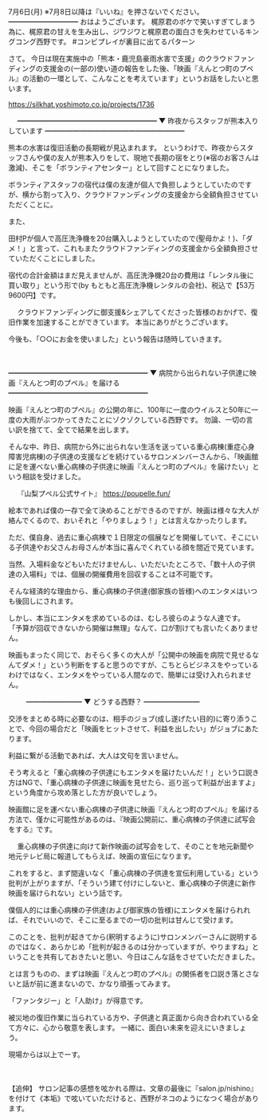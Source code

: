 7月6日(月) ※7月8日以降は『いいね』を押さないでください。
━━━━━━━━━━
おはようございます。
梶原君のボケで笑いすぎてしまう為に、梶原君の甘えを生み出し、ジワジワと梶原君の面白さを失わせているキングコング西野です。
#コンビプレイが裏目に出てるパターン

さて。
今日は現在実施中の「熊本・鹿児島豪雨水害で支援」のクラウドファンディングの支援金の(一部の)使い道の報告をした後、「映画『えんとつ町のプペル』の活動の一環として、こんなことを考えています」というお話をしたいと思います。

https://silkhat.yoshimoto.co.jp/projects/1736

　
━━━━━━━━━━━━━━━━━━━━
▼ 昨夜からスタッフが熊本入りしています
━━━━━━━━━━━━━━━━━━━━

熊本の水害は復旧活動の長期戦が見込まれます。
というわけで、昨夜からスタッフさんや僕の友人が熊本入りをして、現地で長期の宿をとり(※宿のお客さんは激減)、そこを「ボランティアセンター」として回すことになりました。

ボランティアスタッフの宿代は僕の友達が個人で負担しようとしていたのですが、横から割って入り、クラウドファンディングの支援金から全額負担させていただくことに。

また、

田村Pが個人で高圧洗浄機を20台購入しようとしていたので(聖母かよ！)、「ダメ！」と言って、これもまたクラウドファンディングの支援金から全額負担させていただくことにしました。

宿代の合計金額はまだ見えませんが、高圧洗浄機20台の費用は「レンタル後に買い取り」という形で(by もともと高圧洗浄機レンタルの会社)、税込で【53万9600円】です。

　
クラウドファンディングに御支援&シェアしてくださった皆様のおかげで、復旧作業を加速することができています。
本当にありがとうございます。

今後も、「○○にお金を使いました」という報告は随時していきます。

　

━━━━━━━━━━━━━━━━━━━━
▼ 病院から出られない子供達に映画『えんとつ町のプペル』を届ける
━━━━━━━━━━━━━━━━━━━━

映画『えんとつ町のプペル』の公開の年に、100年に一度のウイルスと50年に一度の大雨がぶつかってきたことにゾクゾクしている西野です。
勿論、一切の言い訳を捨てて、全てで結果を出します。

そんな中、昨日、病院から外に出られない生活を送っている重心病棟(重症心身障害児病棟)の子供達の支援などを続けているサロンメンバーさんから、「映画館に足を運べない重心病棟の子供達に映画『えんとつ町のプペル』を届けたい」という相談を受けました。

　
『山梨プペル公式サイト』
https://poupelle.fun/

絵本であれば僕の一存で全て決めることができるのですが、映画は様々な大人が絡んでくるので、おいそれと「やりましょう！」とは言えなかったりします。

ただ、僕自身、過去に重心病棟で１日限定の個展などを開催していて、そこにいる子供達やお父さんお母さんが本当に喜んでくれている顔を間近で見ています。

当然、入場料金などもいただけませんし、いただいたところで、「数十人の子供達の入場料」では、個展の開催費用を回収することは不可能です。

そんな経済的な理由から、重心病棟の子供達(御家族の皆様)へのエンタメはいつも後回しにされます。

しかし、本当にエンタメを求めているのは、むしろ彼らのような人達です。
「予算が回収できないから開催は無理」なんて、口が割けても言いたくありません。

映画もまったく同じで、おそらく多くの大人が「公開中の映画を病院で見せるなんてダメ！」という判断をすると思うのですが、こちとらビジネスをやっているわけではなく、エンタメをやっている人間なので、簡単には受け入れられません。

　
　
━━━━━━━━
▼ どうする西野？
━━━━━━━━

交渉をまとめる時に必要なのは、相手のジョブ(成し遂げたい目的)に寄り添うことで、今回の場合だと「映画をヒットさせて、利益を出したい」がジョブにあたります。

利益に繋がる活動であれば、大人は文句を言いません。

そう考えると「重心病棟の子供達にもエンタメを届けたいんだ！」という口説き方はNGで、「重心病棟の子供達に映画を見せたら、巡り巡って利益が出ますよ」という角度から攻め落とした方が良いでしょう。

映画館に足を運べない重心病棟の子供達に映画『えんとつ町のプペル』を届ける方法で、僅かに可能性があるのは、『映画公開前に、重心病棟の子供達に試写会をする』です。

　
重心病棟の子供達に向けて新作映画の試写会をして、そのことを地元新聞や地元テレビ局に報道してもらえば、映画の宣伝になります。

これをすると、まず間違いなく「重心病棟の子供達を宣伝利用している」という批判が上がりますが、「そういう建て付けにしないと、重心病棟の子供達に新作映画を届けられない」という話です。

僕個人的には重心病棟の子供達(および御家族の皆様)にエンタメを届けられれば、それでいいので、そこに至るまでの一切の批判は甘んじて受けます。

このことを、批判が起きてから(釈明するように)サロンメンバーさんに説明するのではなく、あらかじめ「批判が起きるのは分かっていますが、やりますね」ということを共有しておきたいと思い、今日はこんな話をさせていただきました。

とは言うものの、まずは映画『えんとつ町のプペル』の関係者を口説き落とさないと話が前に進まないので、かなり頑張ってみます。

「ファンタジー」と「人助け」が得意です。

被災地の復旧作業に当られている方や、子供達と真正面から向き合われている全て方々に、心から敬意を表します。
一緒に、面白い未来を迎えにいきましょう。

現場からは以上でーす。

　
　

【追伸】
サロン記事の感想を呟かれる際は、文章の最後に『salon.jp/nishino』を付けて《本垢》で呟いていただけると、西野がネコのようになつく場合があります。
